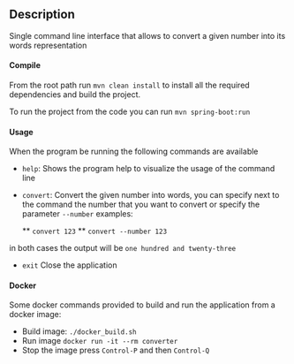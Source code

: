 ## **Description**

Single command line interface that allows to convert a given number into its words representation


#### Compile

From the root path run `mvn clean install` to install all the required dependencies and build the project.

To run the project from the code you can run `mvn spring-boot:run`


#### Usage

When the program be running the following commands are available

* `help`: Shows the program help to visualize the usage of the command line
* `convert`: Convert the given number into words, you can specify next to the command the number that you want to
convert or specify the parameter `--number` examples:

    ** `convert 123`
    ** `convert --number 123`
    
in both cases the output will be `one hundred and twenty-three`

* `exit` Close the application

#### Docker

Some docker commands provided to build and run the application from a docker image:

* Build image: `./docker_build.sh` 
* Run image `docker run -it --rm converter`
* Stop the image press `Control-P` and then `Control-Q`


